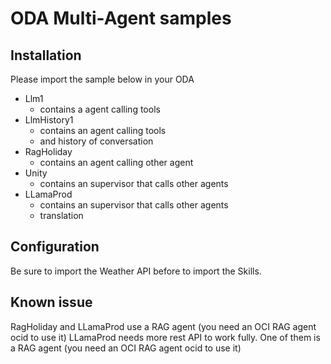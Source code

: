 # ODA Multi-Agent samples

## Installation
Please import the sample below in your ODA 
- Llm1
     - contains a agent calling tools
- LlmHistory1
     - contains an agent calling tools
     - and history of conversation
- RagHoliday
     - contains an agent calling other agent
- Unity
     - contains an supervisor that calls other agents
- LLamaProd
     - contains an supervisor that calls other agents
     - translation

## Configuration
Be sure to import the Weather API before to import the Skills.

## Known issue
RagHoliday and LLamaProd use a RAG agent (you need an OCI RAG agent ocid to use it)
LLamaProd needs more rest API to work fully. One of them is a RAG agent (you need an OCI RAG agent ocid to use it)
